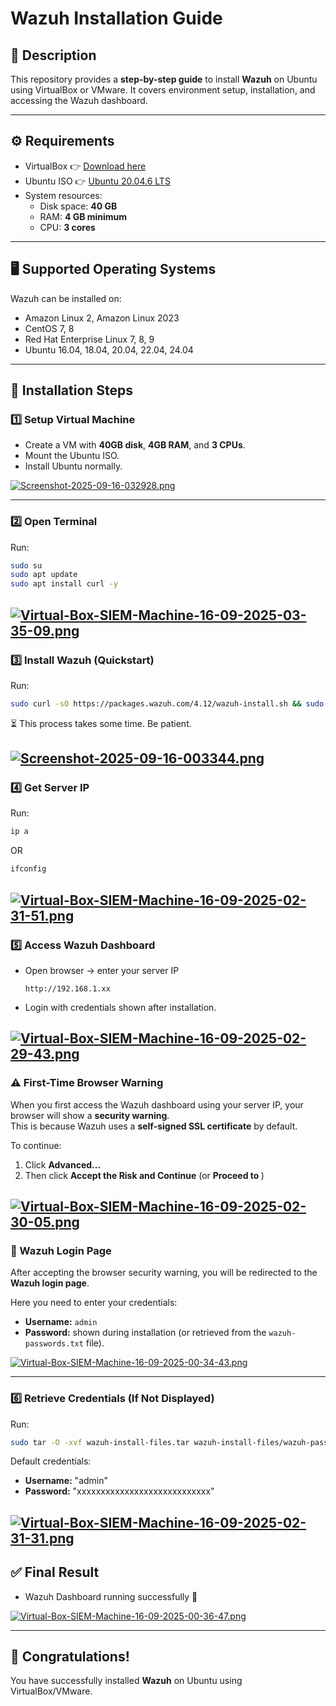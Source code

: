 # Wazuh Installation Guide

## 📌 Description
This repository provides a **step-by-step guide** to install **Wazuh** on Ubuntu using VirtualBox or VMware. It covers environment setup, installation, and accessing the Wazuh dashboard.

---

## ⚙️ Requirements
- VirtualBox 👉 [Download here](https://www.virtualbox.org/)
- Ubuntu ISO 👉 [Ubuntu 20.04.6 LTS](https://releases.ubuntu.com/20.04/ubuntu-20.04.6-desktop-amd64.iso)
- System resources:
  - Disk space: **40 GB**
  - RAM: **4 GB minimum**
  - CPU: **3 cores**

---

## 🖥️ Supported Operating Systems
Wazuh can be installed on:
- Amazon Linux 2, Amazon Linux 2023
- CentOS 7, 8
- Red Hat Enterprise Linux 7, 8, 9
- Ubuntu 16.04, 18.04, 20.04, 22.04, 24.04

---

## 🚀 Installation Steps

### 1️⃣ Setup Virtual Machine
- Create a VM with **40GB disk**, **4GB RAM**, and **3 CPUs**.
- Mount the Ubuntu ISO.
- Install Ubuntu normally.

[![Screenshot-2025-09-16-032928.png](https://i.postimg.cc/hGbvJbmy/Screenshot-2025-09-16-032928.png)](https://postimg.cc/f3yDpdBm)

---

### 2️⃣ Open Terminal
Run:
```bash
sudo su
sudo apt update
sudo apt install curl -y
```

[![Virtual-Box-SIEM-Machine-16-09-2025-03-35-09.png](https://i.postimg.cc/cCQ0jdcD/Virtual-Box-SIEM-Machine-16-09-2025-03-35-09.png)](https://postimg.cc/XB7RBSmF)
---

### 3️⃣ Install Wazuh (Quickstart)
Run:
```bash
sudo curl -sO https://packages.wazuh.com/4.12/wazuh-install.sh && sudo bash ./wazuh-install.sh -a
```

⏳ This process takes some time. Be patient.

[![Screenshot-2025-09-16-003344.png](https://i.postimg.cc/y6FK7YFj/Screenshot-2025-09-16-003344.png)](https://postimg.cc/YjqZ37DL)
---

### 4️⃣ Get Server IP
Run:
```bash
ip a
```
OR
```bash
ifconfig
```

[![Virtual-Box-SIEM-Machine-16-09-2025-02-31-51.png](https://i.postimg.cc/JhDwv1rb/Virtual-Box-SIEM-Machine-16-09-2025-02-31-51.png)](https://postimg.cc/hJB37R7j)
---

### 5️⃣ Access Wazuh Dashboard
- Open browser → enter your server IP
  ```
  http://192.168.1.xx
  ```
- Login with credentials shown after installation.

[![Virtual-Box-SIEM-Machine-16-09-2025-02-29-43.png](https://i.postimg.cc/3rZqLyXs/Virtual-Box-SIEM-Machine-16-09-2025-02-29-43.png)](https://postimg.cc/z3VpvGP7)
---

### ⚠️ First-Time Browser Warning  

When you first access the Wazuh dashboard using your server IP, your browser will show a **security warning**.  
This is because Wazuh uses a **self-signed SSL certificate** by default.  

To continue:  

1. Click **Advanced...**  
2. Then click **Accept the Risk and Continue** (or **Proceed to <your-ip>**)  

[![Virtual-Box-SIEM-Machine-16-09-2025-02-30-05.png](https://i.postimg.cc/02bLbkSh/Virtual-Box-SIEM-Machine-16-09-2025-02-30-05.png)](https://postimg.cc/vcwPKd3v)  
---
### 🔑 Wazuh Login Page  

After accepting the browser security warning, you will be redirected to the **Wazuh login page**.  

Here you need to enter your credentials:  

- **Username:** `admin`  
- **Password:** shown during installation (or retrieved from the `wazuh-passwords.txt` file).  

[![Virtual-Box-SIEM-Machine-16-09-2025-00-34-43.png](https://i.postimg.cc/KzshHRLr/Virtual-Box-SIEM-Machine-16-09-2025-00-34-43.png)](https://postimg.cc/dkdf7Q5L) 

---
### 6️⃣ Retrieve Credentials (If Not Displayed)
Run:
```bash
sudo tar -O -xvf wazuh-install-files.tar wazuh-install-files/wazuh-passwords.txt
```

Default credentials:
- **Username:** "admin"
- **Password:** "xxxxxxxxxxxxxxxxxxxxxxxxxxxx"

[![Virtual-Box-SIEM-Machine-16-09-2025-02-31-31.png](https://i.postimg.cc/BQm75dTH/Virtual-Box-SIEM-Machine-16-09-2025-02-31-31.png)](https://postimg.cc/MvjYq3rp)
---

## ✅ Final Result
- Wazuh Dashboard running successfully 🎉


[![Virtual-Box-SIEM-Machine-16-09-2025-00-36-47.png](https://i.postimg.cc/dVfmHFSP/Virtual-Box-SIEM-Machine-16-09-2025-00-36-47.png)](https://postimg.cc/VJjCvx8D)

---

## 🎯 Congratulations!
You have successfully installed **Wazuh** on Ubuntu using VirtualBox/VMware.
